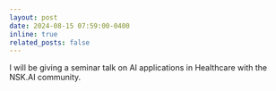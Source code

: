 ```yaml
---
layout: post
date: 2024-08-15 07:59:00-0400
inline: true
related_posts: false
---
```


I will be giving a seminar talk on AI applications in Healthcare with the NSK.AI community.

<!-- A simple inline announcement with Markdown emoji! :sparkles: :smile: -->
